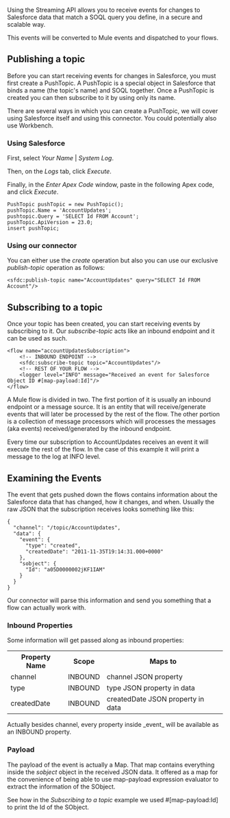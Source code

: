 Using the Streaming API allows you to receive events for changes to Salesforce data that match a SOQL query you define, in a secure and scalable way.

This events will be converted to Mule events and dispatched to your flows.

Publishing a topic
------------------

Before you can start receiving events for changes in Salesforce, you must first create a PushTopic. A PushTopic is a special object in Salesforce that binds 
a name (the topic's name) and SOQL together. Once a PushTopic is created you can then subscribe to it by using only its name.

There are several ways in which you can create a PushTopic, we will cover using Salesforce itself and using this connector. You could potentially also use Workbench.

### Using Salesforce

First, select _Your Name_ | _System Log_.

Then, on the _Logs_ tab, click _Execute_.

Finally, in the _Enter Apex Code_ window, paste in the following Apex code, and click _Execute_.

	PushTopic pushTopic = new PushTopic();
	pushTopic.Name = 'AccountUpdates';
	pushtopic.Query = 'SELECT Id FROM Account';
	pushTopic.ApiVersion = 23.0;
	insert pushTopic;
	
### Using our connector

You can either use the _create_ operation but also you can use our exclusive _publish-topic_ operation as follows:

	<sfdc:publish-topic name="AccountUpdates" query="SELECT Id FROM Account"/>

Subscribing to a topic
----------------------

Once your topic has been created, you can start receiving events by subscribing to it. Our _subscribe-topic_ acts like an inbound endpoint and it
can be used as such.

	<flow name="accountUpdatesSubscription">
		<!-- INBOUND ENDPOINT -->
		<sfdc:subscribe-topic topic="AccountUpdates"/>
		<!-- REST OF YOUR FLOW -->
		<logger level="INFO" message="Received an event for Salesforce Object ID #[map-payload:Id]"/>
	</flow>

A Mule flow is divided in two. The first portion of it is usually an inbound endpoint or a message source. It is an entity that will receive/generate events that will later
be processed by the rest of the flow. The other portion is a collection of message processors which will processes the messages (aka events) received/generated by the inbound
endpoint.

Every time our subscription to AccountUpdates receives an event it will execute the rest of the flow. In the case of this example it will print a message to the log at INFO level.

Examining the Events
--------------------

The event that gets pushed down the flows contains information about the Salesforce data that has changed, how it changes, and when. Usually the raw JSON that the subscription receives
looks something like this:

	{
	  "channel": "/topic/AccountUpdates",
	  "data": {
	    "event": {
	      "type": "created",
	      "createdDate": "2011-11-35T19:14:31.000+0000"
	    },
	    "sobject": {
	      "Id": "a05D0000002jKF1IAM"
	    }
	  }
	}
	
Our connector will parse this information and send you something that a flow can actually work with. 

### Inbound Properties

Some information will get passed along as inbound properties:

<table>
	<tr>
		<th>Property Name</th>
		<th>Scope</th>
		<th>Maps to</th>
	</tr>
	<tr>
		<td>channel</td>
		<td>INBOUND</td>
		<td>channel JSON property</td>
	</tr>
	<tr>
		<td>type</td>
		<td>INBOUND</td>
		<td>type JSON property in data</td>
	</tr>
	<tr>
		<td>createdDate</td>
		<td>INBOUND</td>
		<td>createdDate JSON property in data</td>
	</tr>
</table>

<p class="caution">Actually besides channel, every property inside _event_ will be available as an INBOUND property.</p>

### Payload

The payload of the event is actually a Map. That map contains everything inside the _sobject_ object in the received JSON data. It
offered as a map for the convenience of being able to use map-payload expression evaluator to extract the information of the SObject.

See how in the *Subscribing to a topic* example we used #[map-payload:Id] to print the Id of the SObject.